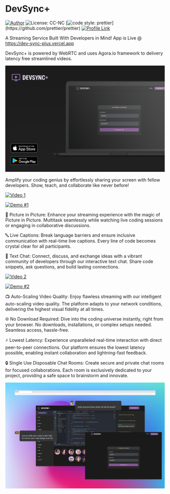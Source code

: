 # DevSync+

[![Author](https://img.shields.io/badge/Author-JoexTitan-brightgreen.svg)](https://github.com/JoexTitan)
![License: CC-NC](https://img.shields.io/badge/License-CCNC-blue.svg)
[![code style: prettier](https://img.shields.io/badge/code_style-prettier-ff69b4.svg?)](https://github.com/prettier/prettier)
[![Profile Link](https://img.shields.io/badge/Profile-Link-blue.svg)](https://github.com/JoexTitan)

A Streaming Service Built With Developers in Mind! App is Live @ https://dev-sync-plus.vercel.app

DevSync+ is powered by WebRTC and uses Agora.io framework to delivery latency free streamlined videos.

<img src='./img/image14.jpeg'>

Amplify your coding genius by effortlessly sharing your screen with fellow developers. Show, teach, and collaborate like never before!

[![Video 1](https://img.youtube.com/vi/iXtl_8JwAiE/0.jpg)](https://www.youtube.com/embed/iXtl_8JwAiE)

[![Demo #1](https://img.youtube.com/vi/iXtl_8JwAiE/0.jpg)](https://www.youtube.com/watch?v=iXtl_8JwAiE)

<!-- <video controls muted> <source src="./img/firstDemo.mp4" type="video/mp4">Your browser does not support the video tag.</video> -->

🎥 Picture in Picture: Enhance your streaming experience with the magic of Picture in Picture. Multitask seamlessly while watching live coding sessions or engaging in collaborative discussions.

🔤 Live Captions: Break language barriers and ensure inclusive communication with real-time live captions. Every line of code becomes crystal clear for all participants.

💬 Text Chat: Connect, discuss, and exchange ideas with a vibrant community of developers through our interactive text chat. Share code snippets, ask questions, and build lasting connections.

[![Video 2](https://img.youtube.com/vi/Q8IJFE1baOw/0.jpg)](https://www.youtube.com/embed/Q8IJFE1baOw)

[![Demo #2](https://img.youtube.com/vi/Q8IJFE1baOw/0.jpg)](https://www.youtube.com/watch?v=Q8IJFE1baOw)

<!-- <video controls muted> <source src="./img/secondDemo.mp4" type="video/mp4">Your browser does not support the video tag.</video> -->

📺 Auto-Scaling Video Quality: Enjoy flawless streaming with our intelligent auto-scaling video quality. The platform adapts to your network conditions, delivering the highest visual fidelity at all times.

🌐 No Download Required: Dive into the coding universe instantly, right from your browser. No downloads, installations, or complex setups needed. Seamless access, hassle-free.

⚡️ Lowest Latency: Experience unparalleled real-time interaction with direct peer-to-peer connections. Our platform ensures the lowest latency possible, enabling instant collaboration and lightning-fast feedback.

🔒 Single Use Disposable Chat Rooms: Create secure and private chat rooms for focused collaborations. Each room is exclusively dedicated to your project, providing a safe space to brainstorm and innovate.

<img src='./img/image1.jpeg'>
